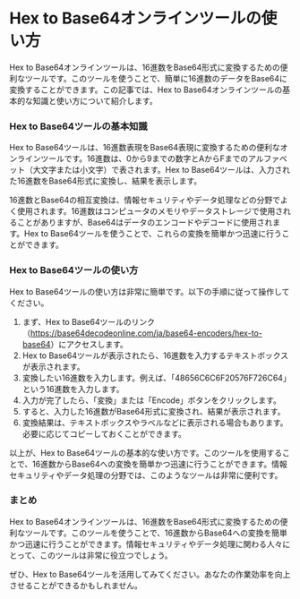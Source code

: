Hex to Base64オンラインツールの使い方
=========================

Hex to Base64オンラインツールは、16進数をBase64形式に変換するための便利なツールです。このツールを使うことで、簡単に16進数のデータをBase64に変換することができます。この記事では、Hex to Base64オンラインツールの基本的な知識と使い方について紹介します。

### Hex to Base64ツールの基本知識

Hex to Base64ツールは、16進数表現をBase64表現に変換するための便利なオンラインツールです。16進数は、0から9までの数字とAからFまでのアルファベット（大文字または小文字）で表されます。Hex to Base64ツールは、入力された16進数をBase64形式に変換し、結果を表示します。

16進数とBase64の相互変換は、情報セキュリティやデータ処理などの分野でよく使用されます。16進数はコンピュータのメモリやデータストレージで使用されることがありますが、Base64はデータのエンコードやデコードに使用されます。Hex to Base64ツールを使うことで、これらの変換を簡単かつ迅速に行うことができます。

### Hex to Base64ツールの使い方

Hex to Base64ツールの使い方は非常に簡単です。以下の手順に従って操作してください。

1. まず、Hex to Base64ツールのリンク（<https://base64decodeonline.com/ja/base64-encoders/hex-to-base64>）にアクセスします。
2. Hex to Base64ツールが表示されたら、16進数を入力するテキストボックスが表示されます。
3. 変換したい16進数を入力します。例えば、「48656C6C6F20576F726C64」という16進数を入力します。
4. 入力が完了したら、「変換」または「Encode」ボタンをクリックします。
5. すると、入力した16進数がBase64形式に変換され、結果が表示されます。
6. 変換結果は、テキストボックスやラベルなどに表示される場合もあります。必要に応じてコピーしておくことができます。

以上が、Hex to Base64ツールの基本的な使い方です。このツールを使用することで、16進数からBase64への変換を簡単かつ迅速に行うことができます。情報セキュリティやデータ処理の分野では、このようなツールは非常に便利です。

### まとめ

Hex to Base64オンラインツールは、16進数をBase64形式に変換するための便利なツールです。このツールを使うことで、16進数からBase64への変換を簡単かつ迅速に行うことができます。情報セキュリティやデータ処理に関わる人々にとって、このツールは非常に役立つでしょう。

ぜひ、Hex to Base64ツールを活用してみてください。あなたの作業効率を向上させることができるかもしれません。
